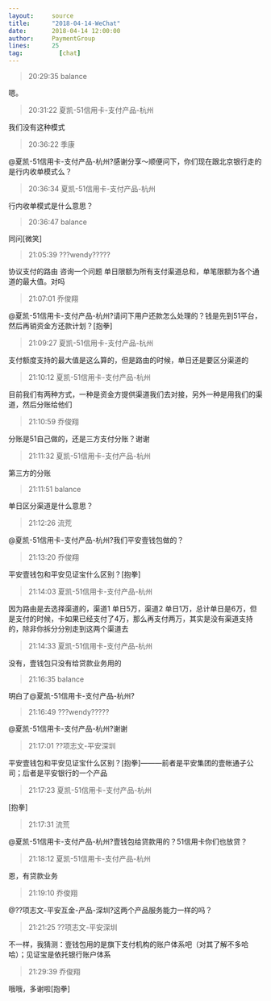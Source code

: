 ```yaml
---
layout:     source 
title:      "2018-04-14-WeChat"
date:       2018-04-14 12:00:00
author:     PaymentGroup
lines:      25 
tag:		  [chat]
---
```

> 20:29:35  balance  
   
嗯。  
   
> 20:31:22  夏凯-51信用卡-支付产品-杭州  
   
我们没有这种模式  
   
> 20:36:22  季康  
   
@夏凯-51信用卡-支付产品-杭州?感谢分享～顺便问下，你们现在跟北京银行走的是行内收单模式么？  
   
> 20:36:34  夏凯-51信用卡-支付产品-杭州  
   
行内收单模式是什么意思？  
   
> 20:36:47  balance  
   
同问[微笑]  
   
> 21:05:39  ???wendy?????  
   
协议支付的路由 咨询一个问题 单日限额为所有支付渠道总和，单笔限额为各个通道的最大值。对吗  
   
> 21:07:01  乔俊翔  
   
@夏凯-51信用卡-支付产品-杭州?请问下用户还款怎么处理的？钱是先到51平台，然后再销资金方还款计划？[抱拳]  
   
> 21:09:27  夏凯-51信用卡-支付产品-杭州  
   
支付额度支持的最大值是这么算的，但是路由的时候，单日还是要区分渠道的  
   
> 21:10:12  夏凯-51信用卡-支付产品-杭州  
   
目前我们有两种方式，一种是资金方提供渠道我们去对接，另外一种是用我们的渠道，然后分账给他们  
   
> 21:10:59  乔俊翔  
   
分账是51自己做的，还是三方支付分账？谢谢  
   
> 21:11:32  夏凯-51信用卡-支付产品-杭州  
   
第三方的分账  
   
> 21:11:51  balance  
   
单日区分渠道是什么意思？  
   
> 21:12:26  流荒  
   
@夏凯-51信用卡-支付产品-杭州?我们平安壹钱包做的？  
   
> 21:13:20  乔俊翔  
   
平安壹钱包和平安见证宝什么区别？[抱拳]  
   
> 21:14:03  夏凯-51信用卡-支付产品-杭州  
   
因为路由是去选择渠道的，渠道1 单日5万，渠道2 单日1万，总计单日是6万，但是支付的时候，卡如果已经支付了4万，那么再支付两万，其实是没有渠道支持的，除非你拆分分别走到这两个渠道去  
   
> 21:14:33  夏凯-51信用卡-支付产品-杭州  
   
没有，壹钱包只没有给贷款业务用的  
   
> 21:16:35  balance  
   
明白了@夏凯-51信用卡-支付产品-杭州?  
   
> 21:16:49  ???wendy?????  
   
@夏凯-51信用卡-支付产品-杭州?谢谢  
   
> 21:17:01  ??项志文-平安深圳  
   
平安壹钱包和平安见证宝什么区别？[抱拳]———前者是平安集团的壹帐通子公司；后者是平安银行的一个产品  
   
> 21:17:23  夏凯-51信用卡-支付产品-杭州  
   
[抱拳]  
   
> 21:17:31  流荒  
   
@夏凯-51信用卡-支付产品-杭州?壹钱包给贷款用的？51信用卡你们也放贷？  
   
> 21:18:12  夏凯-51信用卡-支付产品-杭州  
   
恩，有贷款业务  
   
> 21:19:10  乔俊翔  
   
@??项志文-平安互金-产品-深圳?这两个产品服务能力一样的吗？  
   
> 21:21:25  ??项志文-平安深圳  
   
不一样，我猜测：壹钱包用的是旗下支付机构的账户体系吧（对其了解不多哈哈）；见证宝是依托银行账户体系  
   
> 21:29:39  乔俊翔  
   
哦哦，多谢啦[抱拳]  
   
